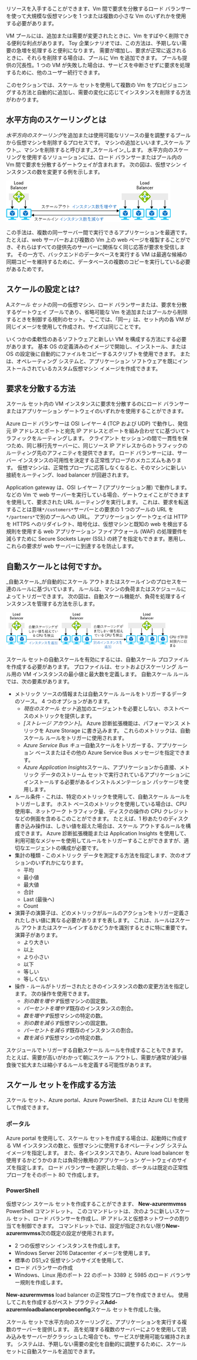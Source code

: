 リソースを入手することができます、Vm 間で要求を分散するロード バランサーを使って大規模な仮想マシンを 1 つまたは複数の小さな Vm のいずれかを使用する必要があります。

VM プールには、追加または需要が変更されたときに、Vm をすばやく削除できる便利な利点があります。 Toy 企業シナリオでは、この方法は、予期しない需要の急増を処理すると便利になります。 需要が増加し、要求が正常に返されるときに、それらを削除する場合は、プールに Vm を追加できます。 プールも提供の冗長性。1 つの VM が失敗した場合は、サービスを中断させずに要求を処理するために、他のユーザー続行できます。

このセクションでは、スケール セットを使用して複数の Vm をプロビジョニングする方法と自動的に追加し、需要の変化に応じてインスタンスを削除する方法がわかります。 

## <a name="what-is-horizontal-scaling"></a>水平方向のスケーリングとは

*水平方向のスケーリング*を追加または使用可能なリソースの量を調整するプールから仮想マシンを削除するプロセスです。 マシンの追加といいます_スケール アウト_、マシンを削除すると呼びます_スケールイン_します。 水平方向のスケーリングを使用するソリューションには、ロード バランサーまたはプール内の Vm 間で要求を分散するゲートウェイが含まれます。 次の図は、仮想マシン インスタンスの数を変更する例を示します。

![スケール アウト コストを削減するオンデマンドとリソースのスケーリングを処理するためにリソースを示す図。](../media/4-ScaleInOut.png)

この手法は、複数の同一サーバー間で実行できるアプリケーションを最適です。 たとえば、web サーバーおよび複数の Vm 上の web ページを複製することができ、それらはすべての提供先のサーバーに関係なく同じ応答が要求を受信します。 その一方で、バックエンドのデータベースを実行する VM は最適な候補の同期コピーを維持するために、データベースの複数のコピーを実行している必要があるためです。

## <a name="what-is-a-scale-set"></a>スケールの設定とは?

A*スケール セット*の同一の仮想マシン、ロード バランサーまたは、要求を分散するゲートウェイ プールであり、省略可能な Vm を追加またはプールから削除するときを制御する規則のセット。 ここでは、「同一」は、セット内の各 VM が同じイメージを使用して作成され、サイズは同じことです。

いくつかの柔軟性のあるソフトウェアと新しい VM を構成する方法にする必要があります。 基本 OS の定義済みのイメージで開始し、インストール、または OS の設定後に自動的にファイルをコピーするスクリプトを使用できます。 または、オペレーティング システムと、アプリケーション ソフトウェアを既にインストールされているカスタム仮想マシン イメージを作成できます。

## <a name="how-to-distribute-requests"></a>要求を分散する方法

スケール セット内の VM インスタンスに要求を分散するのにロード バランサーまたはアプリケーション ゲートウェイのいずれかを使用することができます。

Azure ロード バランサーは OSI レイヤー 4 (TCP および UDP) で動作し、発信元 IP アドレスとポートと宛先 IP アドレスとポートを組み合わせてに基づいてトラフィックをルーティングします。 クライアント セッションの間で一貫性を保つため、同じ移行先サーバーに、同じソース IP アドレスからのトラフィックのルーティング先のアフィニティを提供できます。 ロード バランサーには、サーバー インスタンスの可用性を決定する正常性プローブのメカニズムもあります。 仮想マシンは、正常性プローブに応答しなくなると、そのマシンに新しい接続をルーティング、load balancer が回避されます。

Application gateway は、OSI レイヤー 7 (アプリケーション層) で動作します。 などの Vm で web サーバーを実行している場合、ゲートウェイことができますを使用して、要求された URL ルーティングを実行します。 これは、要求を転送することは意味`*/customers*`サーバーとの要求の 1 つのプールの URL を`*/partners*`で別のプールへの URL。 アプリケーション ゲートウェイは HTTP を HTTPS へのリダイレクト、暗号化は、仮想マシンと既知の web を検出する規則を使用する web アプリケーション ファイアウォール (WAF) の処理要件を減らすために Secure Sockets Layer (SSL) の終了を指定もできます。悪用し、これらの要求が web サーバーに到達するを防止します。

## <a name="what-is-autoscaling"></a>自動スケールとは何ですか。

_自動スケール_が自動的にスケール アウトまたはスケールインのプロセスを一連のルールに基づいています。 ルールは、マシンの負荷またはスケジュールによってトリガーできます。 次の図は、自動スケール機能が、負荷を処理するインスタンスを管理する方法を示します。

![自動スケールの仮想マシンのプールの CPU のレベルを監視し、CPU 使用率がしきい値を超えるインスタンスが追加されますを示す図。](../media/4-autoscale.png)

スケール セットの自動スケールを有効にするには、自動スケール プロファイルを作成する必要があります。 プロファイルは、セットおよびスケーリング ルール用の VM インスタンスの最小値と最大数を定義します。 自動スケール ルールでは、次の要素があります。

* メトリック ソースの情報または自動スケール ルールをトリガーするデータのソース。 4 つのオプションがあります。
  * *現在のスケール セット*追加のエージェントを必要としない、ホストベースのメトリックを提供します。
  * *[ストレージ アカウント]*。 Azure 診断拡張機能は、パフォーマンス メトリックを Azure Storage に書き込みます。 これらのメトリックは、自動スケール ルールをトリガーに使用されます。
  * *Azure Service Bus キュー*自動スケールをトリガーする、アプリケーション ベースまたはその他の Azure Service Bus メッセージを指定できます。
  * *Azure Application Insights*スケール、アプリケーションから直接、メトリック データのストリーム セットで実行されているアプリケーションにインストールする必要があるインストルメンテーション パッケージを使用します。
* ルール条件 - これは、特定のメトリックを使用して、自動スケール ルールをトリガーします。 ホスト ベースのメトリックを使用している場合は、CPU 使用率、ネットワーク トラフィック量、ディスクの操作の CPU クレジットなどの側面を含めるこのことができます。 たとえば、1 秒あたりのディスク書き込み操作は、しきい値を超えた場合は、スケール アウトするルールを構成できます。 Azure 診断拡張機能または Application Insights を使用して、利用可能なメジャーを使用してルールをトリガーすることができますが、適切なエージェントの構成が必要です。
* 集計の種類 - このメトリック データを測定する方法を指定します、次のオプションのいずれかになります。
  * 平均
  * 最小値
  * 最大値
  * 合計
  * Last (最後へ)
  * Count
* 演算子の演算子は、どのメトリックがルールのアクションをトリガー定義されたしきい値に異なる必要がありますを表します。 これは、ルールはスケール アウトまたはスケールインするかどうかを識別するときに特に重要です。 演算子があります。
  * より大きい
  * 以上
  * より小さい
  * 以下
  * 等しい
  * 等しくない
* 操作 - ルールがトリガーされたときのインスタンスの数の変更方法を指定します。 次の操作を使用できます。
  * *別の数を増やす*仮想マシンの固定数。
  * *パーセントを増やす*既存のインスタンスの割合。
  * *数を増やす*仮想マシンの特定の数。
  * *別の数を減らす*仮想マシンの固定数。
  * *パーセントを減らす*既存のインスタンスの割合。
  * *数を減らす*仮想マシンの特定の数。

スケジュールでトリガーする自動スケール ルールを作成することもできます。 たとえば、需要が高いがわかって朝にスケール アウトし、需要が通常が減少昼食後で拡大または縮小するルールを定義する可能性があります。

## <a name="how-to-create-a-scale-set"></a>スケール セットを作成する方法

スケール セット、Azure portal、Azure PowerShell、または Azure CLI を使用して作成できます。

### <a name="portal"></a>ポータル

Azure portal を使用して、スケール セットを作成する場合は、起動時に作成する VM インスタンスの数と、仮想マシンに使用するオペレーティング システム イメージを指定します。 また、各インスタンスであり、Azure load balancer を使用するかどうかのまたは負荷分散用のアプリケーション ゲートウェイのサイズを指定します。 ロード バランサーを選択した場合、ポータルは既定の正常性プローブをそのポート 80 で作成します。

### <a name="powershell"></a>PowerShell

仮想マシン スケール セットを作成することができます、 **New-azurermvmss** PowerShell コマンドレット。 このコマンドレットは、次のように新しいスケール セット、ロード バランサーを作成し、IP アドレスと仮想ネットワークの割り当てを制御できます。 コマンドレットでは、設定が指定されない限り**New-azurermvmss**次の既定の設定が使用されます。

* 2 つの仮想マシン インスタンスを作成します。
* Windows Server 2016 Datacenter イメージを使用します。
* 標準の DS1_v2 仮想マシンのサイズを使用して、
* ロード バランサーの作成
* Windows、Linux 用のポート 22 のポート 3389 と 5985 のロード バランサー規則を作成します。

**New-azurermvmss** load balancer の正常性プローブを作成できません。 使用してこれを作成するがベスト プラクティス**Add-azurermloadbalancerprobeconfig**スケール セットを作成した後。

スケール セットで水平方向のスケーリングと、アプリケーションを実行する複数のサーバーを提供します。 高を処理する複数のサーバーによりを使用して読み込みをサーバーがクラッシュした場合でも、サービスが使用可能な維持されます。 システムは、予期しない需要の変化を自動的に調整するために、スケール セットに自動スケールを追加できます。